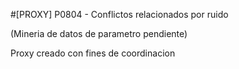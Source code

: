 #[PROXY] P0804 - Conflictos relacionados por ruido

(Mineria de datos de parametro pendiente)

Proxy creado con fines de coordinacion